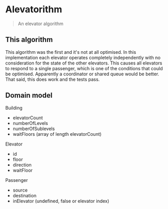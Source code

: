 Alevatorithm
====================

> An elevator algorithm

## This algorithm

This algorithm was the first and it's not at all optimised. In this implementation each elevator operates completely independently with no consideration for the state of the other elevators. This causes all elevators to respond to a single passenger, which is one of the conditions that could be optimised. Apparently a coordinator or shared queue would be better. That said, this does work and the tests pass.

## Domain model

Building
- elevatorCount
- numberOfLevels
- numberOfSublevels
- waitFloors (array of length elevatorCount)

Elevator
- id
- floor
- direction
- waitFloor

Passenger
- source
- destination
- inElevator (undefined, false or elevator index)
